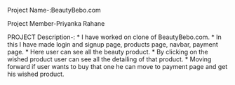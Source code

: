 Project Name-:BeautyBebo.com

Project Member-Priyanka Rahane

PROJECT Description-:
    * I have worked on clone of BeautyBebo.com.
    * In this I have made login and signup page, products page, navbar, payment page.
    * Here user can see all the beauty product.
    * By clicking on the wished product user can see all the detailing of that product.
    * Moving forward if user wants to buy that one he can move to payment page and get his wished product. 


